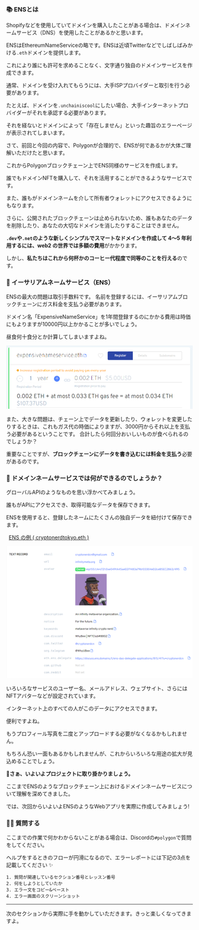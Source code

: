 ### 📚 ENSとは

Shopifyなどを使用していてドメインを購入したことがある場合は、ドメインネームサービス（DNS）を使用したことがあるかと思います。

ENSはEthereumNameServiceの略です。ENSは近頃Twitterなどでしばしばみかける`.eth`ドメインを提供します。

これにより誰にも許可を求めることなく、文字通り独自のドメインサービスを作成できます。

通常、ドメインを受け入れてもらうには、大手ISPプロバイダーと取引を行う必要があります。

たとえば、ドメインを`.unchainiscool`にしたい場合、大手インターネットプロバイダーがそれを承認する必要があります。

それを経ないとドメインによって「存在しません」といった趣旨のエラーページが表示されてしまいます。

さて、前回と今回の内容で、Polygonが合理的で、ENSが何であるかが大体ご理解いただけたと思います。

これからPolygonブロックチェーン上でENS同様のサービスを作成します。

誰でもドメインNFTを購入して、それを活用することができるようなサービスです。

また、誰もがドメインネームを介して所有者ウォレットにアクセスできるようにもなります。

さらに、公開されたブロックチェーンは止められないため、誰もあなたのデータを削除したり、あなたの大切なドメインを消したりすることはできません。

 **`.dev`や`.net`のような新しくシンプルでスマートなドメインを作成して 4〜5 年利用するには、web2 の世界では多額の費用**がかかります。

しかし、**私たちはこれから何杯かのコーヒー代程度で同等のことを行える**のです。

### 🤔 イーサリアムネームサービス（ENS）

ENSの最大の問題は取引手数料です。 名前を登録するには、イーサリアムブロックチェーンにガス料金を支払う必要があります。

ドメイン名「ExpensiveNameService」を1年間登録するのにかかる費用は時価にもよりますが10000円以上かかることが多いでしょう。

昼食何十食分とか計算してしまいますよね。

![](0_3_1.png)

また、大きな問題は、チェーン上でデータを更新したり、ウォレットを変更したりするときは、これもガス代の時価によりますが、3000円からそれ以上を支払う必要があるということです。 合計したら何回分おいしいものが食べられるのでしょうか？

重要なことですが、**ブロックチェーンにデータを書き込むには料金を支払う**必要があるのです。

### 🤖 ドメインネームサービスでは何ができるのでしょうか？

グローバルAPIのようなものを思い浮かべてみましょう。

誰もがAPIにアクセスでき、取得可能なデータを保存できます。

ENSを使用すると、登録したネームにたくさんの独自データを紐付けて保存できます。

&ensp;[<u>ENS の例 ( cryptonerdtokyo.eth )</u>](https://app.ens.domains/name/cryptonerdtokyo.eth/details)

![](0_3_2.png)

いろいろなサービスのユーザー名、メールアドレス、ウェブサイト、さらにはNFTアバターなどが設定されています。

インターネット上のすべての人がこのデータにアクセスできます。

便利ですよね。

もうプロフィール写真を二度とアップロードする必要がなくなるかもしれません。

もちろん恐い一面もあるかもしれませんが、これからいろいろな用途の拡大が見込めることでしょう。

**💪さぁ、いよいよプロジェクトに取り掛かりましょう。**

ここまでENSのようなブロックチェーン上におけるドメインネームサービスについて理解を深めてきました。

では、次回からいよいよENSのようなWebアプリを実際に作成してみましょう!
### 🙋‍♂️ 質問する

ここまでの作業で何かわからないことがある場合は、Discordの`#polygon`で質問をしてください。

ヘルプをするときのフローが円滑になるので、エラーレポートには下記の3点を記載してください ✨

```
1. 質問が関連しているセクション番号とレッスン番号
2. 何をしようとしていたか
3. エラー文をコピー&ペースト
4. エラー画面のスクリーンショット
```

---
次のセクションから実際に手を動かしていただきます。きっと楽しくなってきますよ。
